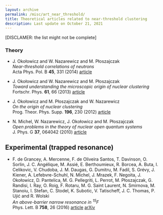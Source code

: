```yaml
---
layout: archive
permalink: /misc/art_near_threshold/
title: Theoretical articles related to near-threshold clustering
description: Last update on October 21, 2021
---
```


\[DISCLAMER: the list might not be complete\]

### Theory

[//]: # (1225)
- J. Oko&#322;owicz and W. Nazarewicz and M. P&#322;oszajczak  
  _Near-threshold correlations of neutrons_  
  Acta Phys. Pol. B **45**, 331 (2014) [article](http://www.actaphys.uj.edu.pl/_cur/store/vol45/pdf/v45p0331.pdf) 

[//]: # (241)
- J. Oko&#322;owicz and W. Nazarewicz and M. P&#322;oszajczak  
  _Toward understanding the microscopic origin of nuclear clustering_  
  Fortschr. Phys. **61**, 66 (2013) [article](https://dx.doi.org/10.1002/prop.201200127)

[//]: # (998)
- J. Oko&#322;owicz and M. P&#322;oszajczak and W. Nazarewicz  
  _On the origin of nuclear clustering_  
  Prog. Theor. Phys. Supp. **196**, 230 (2012) [article](https://dx.doi.org/10.1143/PTPS.196.230)

[//]: # (4)
- N. Michel, W. Nazarewicz, J. Oko&#322;owicz and M. P&#322;oszajczak  
  _Open problems in the theory of nuclear open quantum systems_  
  J. Phys. G **37**, 064042 (2010) [article](https://dx.doi.org/10.1088/0954-3899/37/6/064042) 


## Experimental (trapped resonance)

[//]: # (1561)
- F. de Grancey, A. Mercenne, F. de Oliveira Santos, T. Davinson, O. Sorlin, J. C. Angélique, M. Assié, E. Berthoumieux, R. Borcea, A. Buta, I. Celikovic, V. Chudoba, J. M. Daugas, G. Dumitru, M. Fadil, S. Grévy, J. Kiener, A. Lefebvre-Schuhl, N. Michel, J. Mrazek, F. Negoita, J. Oko&#322;owicz, D. Pantelica, M. G. Pellegriti, L. Perrot, M. P&#322;oszajczak, G. Randisi, I. Ray, O. Roig, F. Rotaru, M. G. Saint Laurent, N. Smirnova, M. Stanoiu, I. Stefan, C. Stodel, K. Subotic, V. Tatischeff, J. C. Thomas, P. Uji&#263; and R. Wolski  
  _An above-barrier narrow resonance in ${ {}^{15}\text{F} }$_  
  Phys. Lett. B **758**, 26 (2016) [article](http://dx.doi.org/10.1016/j.physletb.2016.04.051) [arXiv](https://arxiv.org/abs/1603.00436)




